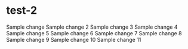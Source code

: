 # test-2
Sample change
Sample change 2
Sample change 3
Sample change 4
Sample change 5
Sample change 6
Sample change 7
Sample change 8
Sample change 9
Sample change 10
Sample change 11

